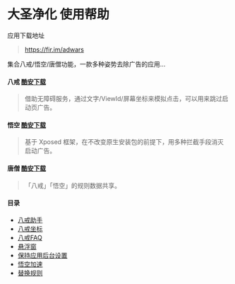 # 大圣净化 使用帮助

应用下载地址

> https://fir.im/adwars

集合八戒/悟空/唐僧功能，一款多种姿势去除广告的应用...

#### 八戒 [酷安下载](https://www.coolapk.com/apk/com.dahuo.sunflower.assistant)
> 借助无障碍服务，通过文字/ViewId/屏幕坐标来模拟点击，可以用来跳过启动页广告。

#### 悟空 [酷安下载](https://www.coolapk.com/apk/com.dahuo.sunflower.xp.none)
> 基于 Xposed 框架，在不改变原生安装包的前提下，用多种拦截手段消灭启动广告。

#### 唐僧 [酷安下载](https://www.coolapk.com/apk/com.dahuo.sunflower.xad)
> 「八戒」「悟空」的规则数据共享。


#### 目录
- [八戒助手](01-ba-jie-assistant)
- [八戒坐标](02-ba-jie-coordinate)
- [八戒FAQ](03-ba-jie-faq)
- [悬浮窗](08-ba-jie-floating-windows)
- [保持应用后台设置](09-ba-jie-background)
- [悟空加速](11-wu-kong-xp)
- [替换规则](21-wu-kong-replace)